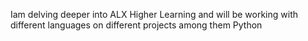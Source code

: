 Iam delving deeper into ALX Higher Learning and will be working with different languages on different projects among them Python
